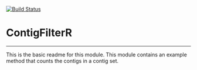 [![Build Status](https://travis-ci.org/rsutormin/ContigFilterR.svg?branch=master)](https://travis-ci.org/rsutormin/ContigFilterR)

# ContigFilterR
---

This is the basic readme for this module. This module contains an example method that counts the contigs in a contig set.